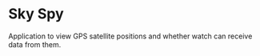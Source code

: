 # Sky Spy

Application to view GPS satellite positions and whether watch can
receive data from them.
